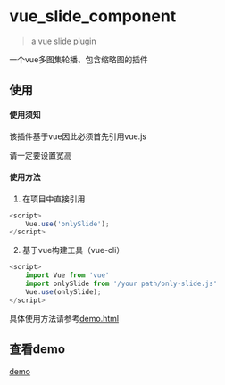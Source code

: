 # vue_slide_component

> a vue slide plugin

一个vue多图集轮播、包含缩略图的插件

## 使用

#### 使用须知  

该插件基于vue因此必须首先引用vue.js

请一定要设置宽高

#### 使用方法

1. 在项目中直接引用

> <script src="https://cdn.jsdelivr.net/npm/vue@2.5.17/dist/vue.js"></script>

> <script src="/your path/only-slide.js"></script>

```javascript
<script>
    Vue.use('onlySlide');
</script>
```

2. 基于vue构建工具（vue-cli）

```javascript
<script>
    import Vue from 'vue'
    import onlySlide from '/your path/only-slide.js'
    Vue.use(onlySlide);
</script>
```

具体使用方法请参考[demo.html](https://github.com/yl1033669613/vue_slide_component/raw/master/demo/demo.html)

## 查看demo
[demo](https://github.com/yl1033669613/vue_slide_component/raw/master/static/111.png)  




